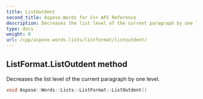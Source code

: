 ```yaml
---
title: ListOutdent
second_title: Aspose.Words for C++ API Reference
description: Decreases the list level of the current paragraph by one level. 
type: docs
weight: 0
url: /cpp/aspose.words.lists/listformat/listoutdent/
---
```

## ListFormat.ListOutdent method


Decreases the list level of the current paragraph by one level.

```cpp
void Aspose::Words::Lists::ListFormat::ListOutdent()
```

